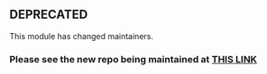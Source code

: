 ## DEPRECATED

This module has changed maintainers.

### Please see the new repo being maintained at [THIS LINK](https://github.com/bayrock/pokego-scanner)
